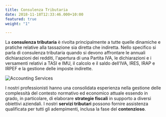 ```yaml
---
title: Consulenza Tributaria
date: 2018-11-18T12:33:46.000+10:00
featured: true
weight: "1"

---
```

La **consulenza tributaria** è rivolta principalmente a tutte quelle dinamiche e pratiche relative alla tassazione sia diretta che indiretta. Nello specifico si parla di consulenza tributaria quando si devono affrontare le annuali dichiarazioni dei redditi, l'apertura di una Partita IVA, le dichiarazioni e i versamenti relativi a TASI e IMU, il calcolo e il saldo dell’IVA, IRES, IRAP e IRPEF e la gestione delle imposte indirette.

![Accounting Services](/images/austin-distel-nGc5RT2HmF0-unsplash.jpg)

I nostri professionisti hanno una consolidata esperienza nella gestione delle complessità del contesto normativo ed economico attuale essendo in grado, in particolare, di elaborare **strategie fiscali** in supporto a diversi obiettivi aziendali. I nostri **servizi tributari** possono fornire assistenza qualificata per tutti gli adempimenti, inclusa la fase del **contenzioso**. 